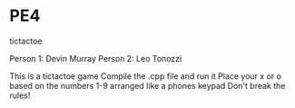 # PE4
tictactoe

Person 1: Devin Murray
Person 2: Leo Tonozzi

This is a tictactoe game
Compile the .cpp file and run it
Place your x or o based on the numbers 1-9 arranged like a phones keypad
Don't break the rules!
